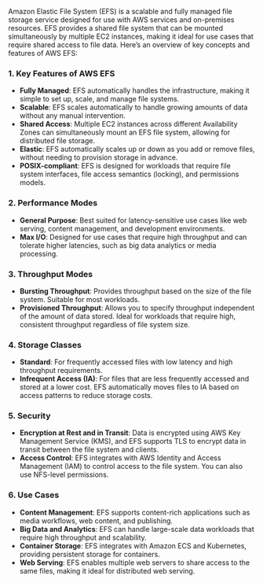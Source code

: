 Amazon Elastic File System (EFS) is a scalable and fully managed file storage service designed for use with AWS services and on-premises resources. EFS provides a shared file system that can be mounted simultaneously by multiple EC2 instances, making it ideal for use cases that require shared access to file data. Here’s an overview of key concepts and features of AWS EFS:

### 1. **Key Features of AWS EFS**
   - **Fully Managed**: EFS automatically handles the infrastructure, making it simple to set up, scale, and manage file systems.
   - **Scalable**: EFS scales automatically to handle growing amounts of data without any manual intervention.
   - **Shared Access**: Multiple EC2 instances across different Availability Zones can simultaneously mount an EFS file system, allowing for distributed file storage.
   - **Elastic**: EFS automatically scales up or down as you add or remove files, without needing to provision storage in advance.
   - **POSIX-compliant**: EFS is designed for workloads that require file system interfaces, file access semantics (locking), and permissions models.

### 2. **Performance Modes**
   - **General Purpose**: Best suited for latency-sensitive use cases like web serving, content management, and development environments.
   - **Max I/O**: Designed for use cases that require high throughput and can tolerate higher latencies, such as big data analytics or media processing.

### 3. **Throughput Modes**
   - **Bursting Throughput**: Provides throughput based on the size of the file system. Suitable for most workloads.
   - **Provisioned Throughput**: Allows you to specify throughput independent of the amount of data stored. Ideal for workloads that require high, consistent throughput regardless of file system size.

### 4. **Storage Classes**
   - **Standard**: For frequently accessed files with low latency and high throughput requirements.
   - **Infrequent Access (IA)**: For files that are less frequently accessed and stored at a lower cost. EFS automatically moves files to IA based on access patterns to reduce storage costs.

### 5. **Security**
   - **Encryption at Rest and in Transit**: Data is encrypted using AWS Key Management Service (KMS), and EFS supports TLS to encrypt data in transit between the file system and clients.
   - **Access Control**: EFS integrates with AWS Identity and Access Management (IAM) to control access to the file system. You can also use NFS-level permissions.

### 6. **Use Cases**
   - **Content Management**: EFS supports content-rich applications such as media workflows, web content, and publishing.
   - **Big Data and Analytics**: EFS can handle large-scale data workloads that require high throughput and scalability.
   - **Container Storage**: EFS integrates with Amazon ECS and Kubernetes, providing persistent storage for containers.
   - **Web Serving**: EFS enables multiple web servers to share access to the same files, making it ideal for distributed web serving.
